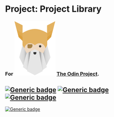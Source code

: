 # Project: Project Library
### For  ![Alt text](./odin-logo.svg?raw=true "Title") [The Odin Project](https://www.theodinproject.com/).
## [![Generic badge](https://img.shields.io/badge/Used-HTML-green.svg?style=plastic)](https://developer.mozilla.org/en-US/docs/Web/Guide/HTML/HTML5) [![Generic badge](https://img.shields.io/badge/Used-CSS-blue.svg?style=plastic)](https://www.tutorialrepublic.com/css-tutorial/) [![Generic badge](https://img.shields.io/badge/Used-JS-yellow.svg?style=plastic)](https://developer.mozilla.org/en-US/docs/Web/JavaScript)

[![Generic badge](https://img.shields.io/badge/Live%20demo%20at-GitHub%20Pages-blueviolet.svg?style=plastic)](https://nijepa.github.io/project-library/)
